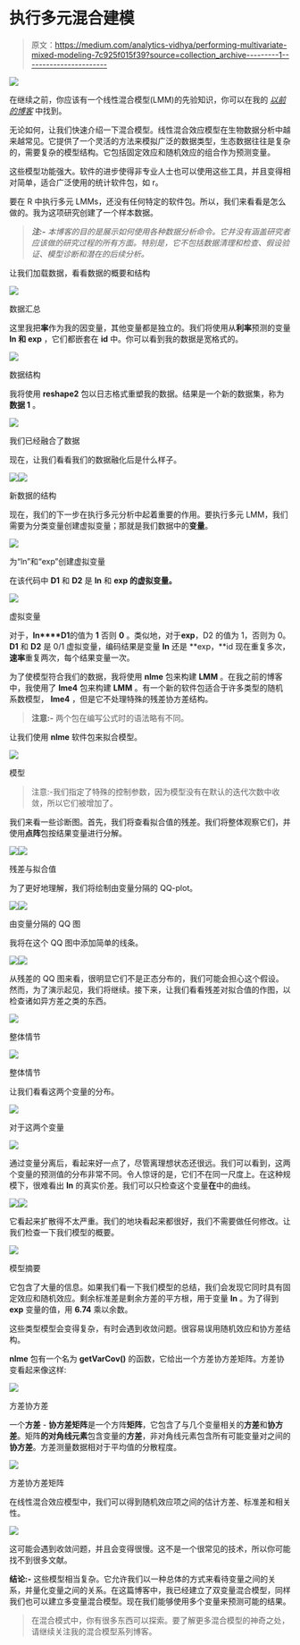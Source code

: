 # 执行多元混合建模

> 原文：<https://medium.com/analytics-vidhya/performing-multivariate-mixed-modeling-7c925f015f39?source=collection_archive---------1----------------------->

![](img/de09faac7f795422aa74b216dd4f5aca.png)

在继续之前，你应该有一个线性混合模型(LMM)的先验知识，你可以在我的 [*以前的博客*](/@vyawaharesushrut1/introduction-to-mixed-models-208f012aa865) 中找到。

无论如何，让我们快速介绍一下混合模型。线性混合效应模型在生物数据分析中越来越常见。它提供了一个灵活的方法来模拟广泛的数据类型，生态数据往往是复杂的，需要复杂的模型结构。它包括固定效应和随机效应的组合作为预测变量。

这些模型功能强大。软件的进步使得非专业人士也可以使用这些工具，并且变得相对简单，适合广泛使用的统计软件包，如 r。

要在 R 中执行多元 LMMs，还没有任何特定的软件包。所以，我们来看看是怎么做的。我为这项研究创建了一个样本数据。

> ***注:-*** *本博客的目的是展示如何使用各种数据分析命令。它并没有涵盖研究者应该做的研究过程的所有方面。特别是，它不包括数据清理和检查、假设验证、模型诊断和潜在的后续分析。*

让我们加载数据，看看数据的概要和结构

![](img/6bab70eb9aa1c443b1ec25e98fbee7c0.png)

数据汇总

这里我把**率**作为我的因变量，其他变量都是独立的。我们将使用从**利率**预测的变量 **ln 和 exp** ，它们都嵌套在 **id** 中。你可以看到我的数据是宽格式的。

![](img/b513b333560d2c3aa8078a57740d2db8.png)

数据结构

我将使用 **reshape2** 包以日志格式重塑我的数据。结果是一个新的数据集，称为**数据 1** 。

![](img/f081a990af854ffa896f3fe5a6d8a0fd.png)

我们已经融合了数据

现在，让我们看看我们的数据融化后是什么样子。

![](img/62a8f042a52913f64c687caa59037e1e.png)![](img/8e36361a1b5d828bf06e24d72949ac84.png)

新数据的结构

现在，我们的下一步在执行多元分析中起着重要的作用。要执行多元 LMM，我们需要为分类变量创建虚拟变量；那就是我们数据中的**变量**。

![](img/d6aabfaf6209c0a49fb2c1fc9e8080a4.png)

为“ln”和“exp”创建虚拟变量

在该代码中 **D1** 和 **D2** 是 **ln** 和 **exp 的虚拟变量。**

![](img/1a8f5ad6f018ee40b87b81092eed5008.png)

虚拟变量

对于，**ln****D1**的值为 **1** 否则 **0** 。类似地，对于**exp**，D2 的值为 1，否则为 0。 **D1** 和 **D2** 是 0/1 虚拟变量，编码结果是变量 **ln** 还是 **exp，**id 现在重复多次，**速率**重复两次，每个结果变量一次。

为了使模型符合我们的数据，我将使用 **nlme** 包来构建 **LMM** 。在我之前的博客中，我使用了 **lme4** 包来构建 **LMM** 。有一个新的软件包适合于许多类型的随机系数模型， **lme4** ，但是它不处理特殊的残差协方差结构。

> **注意:-** 两个包在编写公式时的语法略有不同。

让我们使用 **nlme** 软件包来拟合模型。

![](img/3c46353be0428a0a1dece01ef5a7f7a1.png)

模型

> 注意:-我们指定了特殊的控制参数，因为模型没有在默认的迭代次数中收敛，所以它们被增加了。

我们来看一些诊断图。首先，我们将查看拟合值的残差。我们将整体观察它们，并使用**点阵**包按结果变量进行分解。

![](img/644f4287590c61d02198f4cc929a69ff.png)![](img/c33c3a5b04a65a880ae0a0c40a722db1.png)

残差与拟合值

为了更好地理解，我们将绘制由变量分隔的 QQ-plot。

![](img/6333e40352b9aba784311de4680a612c.png)![](img/a2becd1725412a24b2bea030adfb05bb.png)

由变量分隔的 QQ 图

我将在这个 QQ 图中添加简单的线条。

![](img/011d3e9bae09b93974a36dad70bd1019.png)![](img/2d7d7a3a7aa6c9aa0882278f00ff9e3a.png)

从残差的 QQ 图来看，很明显它们不是正态分布的，我们可能会担心这个假设。然而，为了演示起见，我们将继续。接下来，让我们看看残差对拟合值的作图，以检查诸如异方差之类的东西。

![](img/84f88549f1281cc8d410febc22fb1686.png)

整体情节

![](img/d44a40850bc8b0edd445716491360c8e.png)

整体情节

让我们看看这两个变量的分布。

![](img/f2842e77386947e0dc3bda909ecb59cc.png)

对于这两个变量

![](img/e0164b90c27a3d7af39b0cdd4a514862.png)

通过变量分离后，看起来好一点了，尽管离理想状态还很远。我们可以看到，这两个变量的预测值的分布非常不同。令人惊讶的是，它们不在同一尺度上。在这种规模下，很难看出 **ln** 的真实价差。我们可以只检查这个变量**在**中的曲线。

![](img/38627e7e67d6ad106361288d63e2e8b9.png)![](img/f6009ad417d39f71a1e8aba8d36517a8.png)

它看起来扩散得不太严重。我们的地块看起来都很好，我们不需要做任何修改。让我们检查一下我们模型的概要。

![](img/5cd25cf0c99b461d3f272e2934f149e7.png)

模型摘要

它包含了大量的信息。如果我们看一下我们模型的总结，我们会发现它同时具有固定效应和随机效应。剩余标准差是剩余方差的平方根，用于变量 **ln** 。为了得到 **exp** 变量的值，用 **6.74** 乘以余数。

这些类型模型会变得复杂，有时会遇到收敛问题。很容易误用随机效应和协方差结构。

**nlme** 包有一个名为 **getVarCov()** 的函数，它给出一个方差协方差矩阵。方差协变看起来像这样:

![](img/060d9f8c7f41d941062937e9258b5d99.png)

方差协方差

一个**方差** - **协方差矩阵**是一个方阵**矩阵**，它包含了与几个变量相关的**方差**和**协方差**。矩阵**的对角线元素**包含变量的**方差**，非对角线元素包含所有可能变量对之间的**协方差**。方差测量数据相对于平均值的分散程度。

![](img/f388fa8dd588ee4b2f93c811b8ae1827.png)

方差协方差矩阵

在线性混合效应模型中，我们可以得到随机效应项之间的估计方差、标准差和相关性。

![](img/6763c10c40352b1615a50c8e796e6ab3.png)

这可能会遇到收敛问题，并且会变得很慢。这不是一个很常见的技术，所以你可能找不到很多文献。

**结论:-** 这些模型相当复杂。它允许我们以一种总体的方式来看待变量之间的关系，并量化变量之间的关系。在这篇博客中，我已经建立了双变量混合模型，同样我们也可以建立多变量混合模型。现在我们能够使用多个变量来预测可能的结果。

> 在混合模式中，你有很多东西可以探索。要了解更多混合模型的神奇之处，请继续关注我的混合模型系列博客。